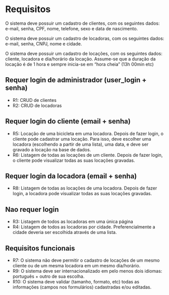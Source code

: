 # Requisitos
O sistema deve possuir um cadastro de clientes, com os seguintes dados: e-mail, senha, CPF,
nome, telefone, sexo e data de nascimento.

O sistema deve possuir um cadastro de locadoras, com os seguintes dados: e-mail, senha, CNPJ,
nome e cidade.

O sistema deve possuir um cadastro de locações, com os seguintes dados: cliente, locadora e
dia/horário da locação. Assume-se que a duração da locação é de 1 hora e sempre inicia-se em
“hora cheia” (13h 00min etc)

## Requer login de administrador (user_login + senha)
* R1: CRUD de clientes
* R2: CRUD de locadoras

## Requer login do cliente (email + senha)
* R5: Locação de uma bicicleta em uma locadora.
Depois de fazer login, o cliente pode cadastrar uma locação. Para isso, deve escolher uma
locadora (escolhendo a partir de uma lista), uma data, e deve ser gravado a locação na base
de dados.
* R6: Listagem de todas as locações de um cliente.
Depois de fazer login, o cliente pode visualizar todas as suas locações gravadas.

## Requer login da locadora (email + senha)
* R8: Listagem de todas as locações de uma locadora. 
Depois de fazer login, a locadora pode visualizar todas as suas locações gravadas.

## Nao requer login
* R3: Listagem de todos as locadoras em uma única página
* R4: Listagem de todos as locadoras por cidade. 
Preferencialmente a cidade deveria ser escolhida através de uma lista.

## Requisitos funcionais
* R7: O sistema não deve permitir o cadastro de locações de um mesmo cliente ou de um
mesma locadora em um mesmo dia/horário.
* R9: O sistema deve ser internacionalizado em pelo menos dois idiomas: português + outro
de sua escolha.
* R10: O sistema deve validar (tamanho, formato, etc) todas as informações (campos nos
formulários) cadastradas e/ou editadas.
